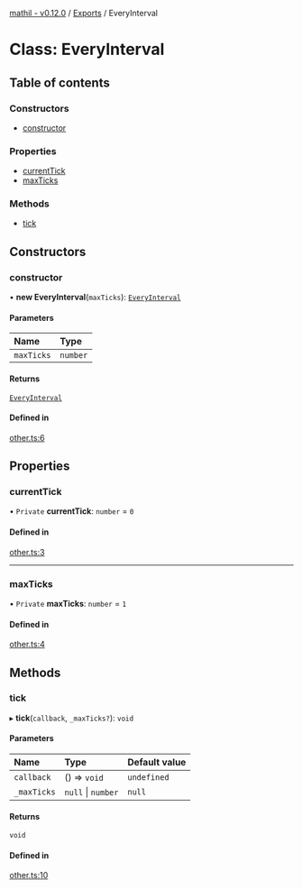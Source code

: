 [mathil - v0.12.0](../README.md) / [Exports](../modules.md) / EveryInterval

# Class: EveryInterval

## Table of contents

### Constructors

- [constructor](EveryInterval.md#constructor)

### Properties

- [currentTick](EveryInterval.md#currenttick)
- [maxTicks](EveryInterval.md#maxticks)

### Methods

- [tick](EveryInterval.md#tick)

## Constructors

### constructor

• **new EveryInterval**(`maxTicks`): [`EveryInterval`](EveryInterval.md)

#### Parameters

| Name | Type |
| :------ | :------ |
| `maxTicks` | `number` |

#### Returns

[`EveryInterval`](EveryInterval.md)

#### Defined in

[other.ts:6](https://github.com/eransed/mathil/blob/3e71dd6/src/other.ts#L6)

## Properties

### currentTick

• `Private` **currentTick**: `number` = `0`

#### Defined in

[other.ts:3](https://github.com/eransed/mathil/blob/3e71dd6/src/other.ts#L3)

___

### maxTicks

• `Private` **maxTicks**: `number` = `1`

#### Defined in

[other.ts:4](https://github.com/eransed/mathil/blob/3e71dd6/src/other.ts#L4)

## Methods

### tick

▸ **tick**(`callback`, `_maxTicks?`): `void`

#### Parameters

| Name | Type | Default value |
| :------ | :------ | :------ |
| `callback` | () => `void` | `undefined` |
| `_maxTicks` | ``null`` \| `number` | `null` |

#### Returns

`void`

#### Defined in

[other.ts:10](https://github.com/eransed/mathil/blob/3e71dd6/src/other.ts#L10)
